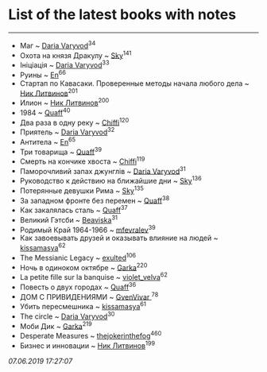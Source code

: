 # List of the latest books with notes
---

* Маг ~ [Daria Varyvod](users/829/829893410524253-facebook)<sup>34</sup>
* Охота на князя Дракулу ~ [Sky](users/118/118049897850017649660-google)<sup>141</sup>
* Ініціація ~ [Daria Varyvod](users/829/829893410524253-facebook)<sup>33</sup>
* Руины ~ [En](users/333/333646551-vkontakte)<sup>66</sup>
* Стартап по Кавасаки. Проверенные методы начала любого дела ~ [Ник Литвинов](users/241/241974816-vkontakte)<sup>201</sup>
* Илион ~ [Ник Литвинов](users/241/241974816-vkontakte)<sup>200</sup>
* 1984 ~ [Quaff](users/122/12267158-vkontakte)<sup>40</sup>
* Два раза в одну реку ~ [Chiffi](users/105/105831994080785626680-google)<sup>120</sup>
* Приятель ~ [Daria Varyvod](users/829/829893410524253-facebook)<sup>32</sup>
* Антитела ~ [En](users/333/333646551-vkontakte)<sup>65</sup>
* Три товарища ~ [Quaff](users/122/12267158-vkontakte)<sup>39</sup>
* Смерть на кончике хвоста ~ [Chiffi](users/105/105831994080785626680-google)<sup>119</sup>
* Паморочливий запах джунглів ~ [Daria Varyvod](users/829/829893410524253-facebook)<sup>31</sup>
* Руководство к действию на ближайшие дни ~ [Sky](users/118/118049897850017649660-google)<sup>136</sup>
* Потерянные девушки Рима ~ [Sky](users/118/118049897850017649660-google)<sup>135</sup>
* За западном фронте без перемен ~ [Quaff](users/122/12267158-vkontakte)<sup>38</sup>
* Как закалялась сталь ~ [Quaff](users/122/12267158-vkontakte)<sup>37</sup>
* Великий Гэтсби ~ [Beaviska](users/102/10202544960024508-facebook)<sup>31</sup>
* Родимый Край 1964-1966 ~ [mfevralev](users/140/140966150-vkontakte)<sup>39</sup>
* Как завоевывать друзей и оказывать влияние на людей ~ [kissamasya](users/684/68439978-vkontakte)<sup>62</sup>
* The Messianic Legacy ~ [exulted](users/100/100599204551896265722-google)<sup>106</sup>
* Ночь в одиноком октябре ~ [Garka](users/115/115753719718250012620-google)<sup>220</sup>
* La petite fille sur la banquise ~ [violet_velva](users/116/116961712580551399099-google)<sup>62</sup>
* Повесть о двух городах ~ [Quaff](users/122/12267158-vkontakte)<sup>36</sup>
* ДОМ С ПРИВИДЕНИЯМИ ~ [GvenVivar ](users/158/158266434925901-facebook)<sup>78</sup>
* Убить пересмешника ~ [kissamasya](users/684/68439978-vkontakte)<sup>61</sup>
* The circle ~ [Daria Varyvod](users/829/829893410524253-facebook)<sup>30</sup>
* Моби Дик ~ [Garka](users/115/115753719718250012620-google)<sup>219</sup>
* Desperate Measures ~ [thejokerinthefog](users/317/317244423-vkontakte)<sup>460</sup>
* Бизнес и инновации ~ [Ник Литвинов](users/241/241974816-vkontakte)<sup>199</sup>


_07.06.2019 17:27:07_
